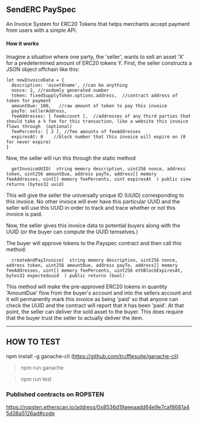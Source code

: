 
 ## SendERC PaySpec

An Invoice System for ERC20 Tokens that helps merchants accept payment from users with a simple API.


#### How it works 

Imagine a situation where one party, the 'seller', wants to sell an asset 'X' for a predetermined amount of ERC20 tokens Y.   First, the seller constructs a JSON object offchain like this: 


    let newInvoiceData = {
      description: 'assetXname', //can be anything
      nonce: 2, //randomly generated number 
      token: fixedSupplyToken.options.address,  //contract address of token for payment 
      amountDue: 100,   //raw amount of token to pay this invoice 
      payTo: sellerAddress,   
      feeAddresses: [ feeAccount ],  //addresses of any third parties that should take a % fee for this transaction, like a website this invoice flows through  (optional) 
      feePercents: [ 2 ], //fee amounts of feeAddresses
      expiresAt: 0    //block number that this invoice will expire on (0 for never expire) 
    }
    
    
  Now, the seller will run this through the static method 
  
      getInvoiceUUID(  string memory description, uint256 nonce, address token, uint256 amountDue, address payTo, address[] memory feeAddresses, uint[] memory feePercents, uint expiresAt  ) public view returns (bytes32 uuid) 
  
  This will give the seller the universally unique ID (UUID) corresponding to this invoice.  No other invoice will ever have this particular UUID and the seller will use this UUID in order to track and trace whether or not this invoice is paid.
  
  
  Now, the seller gives this invoice data to potential buyers along with the UUID (or the buyer can compute the UUID temselves.)  
  
  The buyer will approve tokens to the Payspec contract and then call this method: 

      createAndPayInvoice(  string memory description, uint256 nonce, address token, uint256 amountDue, address payTo, address[] memory feeAddresses, uint[] memory feePercents, uint256 ethBlockExpiresAt, bytes32 expecteduuid  ) public returns (bool)  
  
   
   This method will make the pre-approved ERC20 tokens in quantity 'AmountDue' flow from the buyer's account and into the sellers account and it will permanently mark this invoice as being 'paid' so that anyone can check the UUID and the contract will report that it has been 'paid'.  At that point, the seller can deliver the sold asset to the buyer.  This does require that the buyer trust the seller to actually deliver the item.  
   
   
________

 
## HOW TO TEST

npm install -g ganache-cli  (https://github.com/trufflesuite/ganache-cli)
> npm run ganache

> npm run test


### Published contracts on ROPSTEN
https://ropsten.etherscan.io/address/0x8536d19aeeaadd64e9e7caf8681a45d38a5126ad#code
